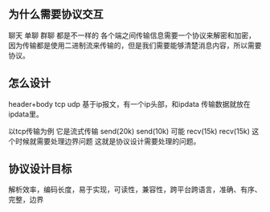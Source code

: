 ## 为什么需要协议交互
聊天 
单聊
群聊 都是不一样的
各个端之间传输信息需要一个协议来解密和加密，因为传输都是使用二进制流来传输的，但是我们需要能够清楚消息内容，所以需要协议。

## 怎么设计
header+body
tcp udp 基于ip报文，有一个ip头部，和ipdata
传输数据就放在ipdata里。

以tcp传输为例
它是流式传输
send(20k) send(10k)  可能 recv(15k) recv(15k)
这个时候就需要处理边界问题
这就是协议设计需要处理的问题。

## 协议设计目标
解析效率，编码长度，易于实现，可读性，兼容性，跨平台跨语言，准确、有序、完整，边界